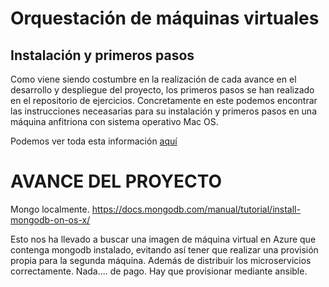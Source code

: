 # Orquestación de máquinas virtuales

## Instalación y primeros pasos

Como viene siendo costumbre en la realización de cada avance en el desarrollo y despliegue del proyecto, los primeros pasos se han realizado en el repositorio de ejercicios. Concretamente en este podemos encontrar las instrucciones neceasarias para su instalación y primeros pasos en una máquina anfitriona con sistema operativo Mac OS.

Podemos ver toda esta información [aquí](https://github.com/luiisgallego/MII_CC_EJERCICIOS_1819/tree/master/Tema5)


# AVANCE DEL PROYECTO

Mongo localmente.
https://docs.mongodb.com/manual/tutorial/install-mongodb-on-os-x/

Esto nos ha llevado a buscar una imagen de máquina virtual en Azure que contenga mongodb instalado, evitando así tener que realizar una provisión propia para la segunda máquina. Además de distribuir los microservicios correctamente. Nada.... de pago. Hay que provisionar mediante ansible.

